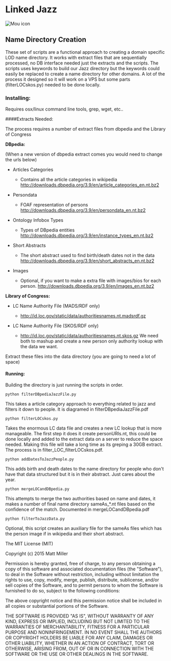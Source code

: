 # Linked Jazz

![Mou icon](http://linkedjazz.org/image/jl_logo_small.png)

## Name Directory Creation

These set of scripts are a functional approach to creating a domain specific LOD name directory. It works with extract files that are sequentially processed, no DB interface needed just the extracts and the scripts. The scripts uses keywords to build our Jazz directory but the keywords could easily be replaced to create a name directory for other domains. A lot of the process it designed so it will work on a VPS but some parts (filterLOCskos.py) needed to be done locally.

### Installing:

Requires osx/linux command line tools, grep, wget, etc..

####Extracts Needed:

The process requires a number of extract files from dbpedia and the Library of Congress

**DBpedia:**

(When a new version of dbpedia extract comes you would need to change the urls below)

* Articles Categories
  * Contains all the article categories in wikipedia
	http://downloads.dbpedia.org/3.9/en/article_categories_en.nt.bz2
	
* Persondata
  * FOAF representation of persons 
   http://downloads.dbpedia.org/3.9/en/persondata_en.nt.bz2
   
* Ontology Infobox Types
  * Types of DBpedia entities
	http://downloads.dbpedia.org/3.9/en/instance_types_en.nt.bz2
	
* Short Abstracts
  * The short abstract used to find birth/death dates not in the data
	http://downloads.dbpedia.org/3.9/en/short_abstracts_en.nt.bz2
	
	
* Images
  * Optional, if you want to make a extra file with images/bios for each person.
	http://downloads.dbpedia.org/3.9/en/images_en.nt.bz2


**Library of Congress:**

* LC Name Authority File (MADS/RDF only)
  * http://id.loc.gov/static/data/authoritiesnames.nt.madsrdf.gz
	
* LC Name Authority File (SKOS/RDF only)
  * http://id.loc.gov/static/data/authoritiesnames.nt.skos.gz
  We need both to mashup and create a new person only authority lookup with the data we want.

	
Extract these files into the data directory (you are going to need a lot of space)


#### Running:
Building the directory is just running the scripts in order.

	python filterDBpediaJazzFile.py 	
	
This takes a article category approach to everything related to jazz and filters it down to people. It is diagramed in filterDBpediaJazzFile.pdf	
	
	python filterLOCskos.py
	
Takes the enormous LC data file and creates a new LC lookup that is more manageable. The first step it does it create personURIs.nt, this could be done locally and added to the extract data on a server to reduce the space needed. Making this file will take a long time as its greping a 30GB extract. The process is in filter_LOC_filterLOCskos.pdf.

	python addDatesToJazzPeople.py

This adds birth and death dates to the name directory for people who don't have that data structured but it is in their abstract. Just cares about the year.


	python mergeLOCandDBpedia.py

This attempts to merge the two authorities based on name and dates, it makes a number of final name directory sameAs_*.nt files based on the confidence of the match. Documented in mergeLOCandDBpedia.pdf
	

	python filterToJazzData.py
	
Optional, this script creates an auxiliary file for the sameAs files which has the person image if in wikipedia and their short abstract.	
	
	
	
	
The MIT License (MIT)

Copyright (c) 2015 Matt Miller

Permission is hereby granted, free of charge, to any person obtaining a copy
of this software and associated documentation files (the "Software"), to deal
in the Software without restriction, including without limitation the rights
to use, copy, modify, merge, publish, distribute, sublicense, and/or sell
copies of the Software, and to permit persons to whom the Software is
furnished to do so, subject to the following conditions:

The above copyright notice and this permission notice shall be included in all
copies or substantial portions of the Software.

THE SOFTWARE IS PROVIDED "AS IS", WITHOUT WARRANTY OF ANY KIND, EXPRESS OR
IMPLIED, INCLUDING BUT NOT LIMITED TO THE WARRANTIES OF MERCHANTABILITY,
FITNESS FOR A PARTICULAR PURPOSE AND NONINFRINGEMENT. IN NO EVENT SHALL THE
AUTHORS OR COPYRIGHT HOLDERS BE LIABLE FOR ANY CLAIM, DAMAGES OR OTHER
LIABILITY, WHETHER IN AN ACTION OF CONTRACT, TORT OR OTHERWISE, ARISING FROM,
OUT OF OR IN CONNECTION WITH THE SOFTWARE OR THE USE OR OTHER DEALINGS IN THE
SOFTWARE.
	
	
